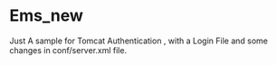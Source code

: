# Ems_new


Just A sample for Tomcat Authentication , with a Login File and some changes in conf/server.xml file.
